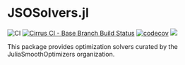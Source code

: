 # JSOSolvers.jl

![CI](https://github.com/JuliaSmoothOptimizers/JSOSolvers.jl/workflows/CI/badge.svg?branch=master)
[![Cirrus CI - Base Branch Build Status](https://img.shields.io/cirrus/github/JuliaSmoothOptimizers/JSOSolvers.jl?logo=Cirrus%20CI)](https://cirrus-ci.com/github/JuliaSmoothOptimizers/JSOSolvers.jl)
[![codecov](https://codecov.io/gh/JuliaSmoothOptimizers/JSOSolvers.jl/branch/master/graph/badge.svg?token=eyiGsilbZx)](https://codecov.io/gh/JuliaSmoothOptimizers/JSOSolvers.jl)
[![](https://img.shields.io/badge/docs-latest-3f51b5.svg)](https://JuliaSmoothOptimizers.github.io/JSOSolvers.jl/latest)

This package provides optimization solvers curated by the JuliaSmoothOptimizers
organization.
